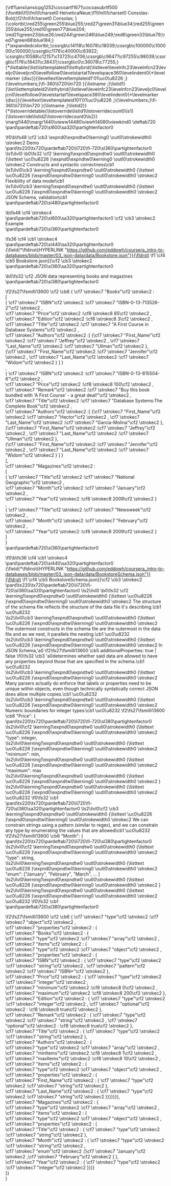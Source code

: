 {\rtf1\ansi\ansicpg1252\cocoartf1671\cocoasubrtf500
{\fonttbl\f0\fnil\fcharset0 HelveticaNeue;\f1\fnil\fcharset0 Consolas-Bold;\f2\fnil\fcharset0 Consolas;
}
{\colortbl;\red255\green255\blue255;\red27\green31\blue34;\red255\green255\blue255;\red10\green77\blue204;
\red21\green23\blue26;\red244\green246\blue249;\red6\green33\blue79;\red7\green68\blue184;}
{\*\expandedcolortbl;;\cssrgb\c14118\c16078\c18039;\cssrgb\c100000\c100000\c100000;\cssrgb\c1176\c40000\c83922;
\cssrgb\c10588\c12157\c13725\c4706;\cssrgb\c96471\c97255\c98039;\cssrgb\c1176\c18431\c38431;\cssrgb\c0\c36078\c77255;}
{\*\listtable{\list\listtemplateid1\listhybrid{\listlevel\levelnfc23\levelnfcn23\leveljc0\leveljcn0\levelfollow0\levelstartat1\levelspace360\levelindent0{\*\levelmarker \{disc\}}{\leveltext\leveltemplateid1\'01\uc0\u8226 ;}{\levelnumbers;}\fi-360\li720\lin720 }{\listname ;}\listid1}
{\list\listtemplateid2\listhybrid{\listlevel\levelnfc23\levelnfcn23\leveljc0\leveljcn0\levelfollow0\levelstartat1\levelspace360\levelindent0{\*\levelmarker \{disc\}}{\leveltext\leveltemplateid101\'01\uc0\u8226 ;}{\levelnumbers;}\fi-360\li720\lin720 }{\listname ;}\listid2}}
{\*\listoverridetable{\listoverride\listid1\listoverridecount0\ls1}{\listoverride\listid2\listoverridecount0\ls2}}
\margl1440\margr1440\vieww14480\viewh14080\viewkind0
\deftab720
\pard\pardeftab720\sl600\sa320\partightenfactor0

\f0\b\fs48 \cf2 \cb3 \expnd0\expndtw0\kerning0
\outl0\strokewidth0 \strokec2 Demo\
\pard\tx220\tx720\pardeftab720\li720\fi-720\sl360\partightenfactor0
\ls1\ilvl0
\b0\fs32 \cf2 \kerning1\expnd0\expndtw0 \outl0\strokewidth0 {\listtext	\uc0\u8226 	}\expnd0\expndtw0\kerning0
\outl0\strokewidth0 \strokec2 Constructs and syntactic correctness\cb1 \
\ls1\ilvl0\cb3 \kerning1\expnd0\expndtw0 \outl0\strokewidth0 {\listtext	\uc0\u8226 	}\expnd0\expndtw0\kerning0
\outl0\strokewidth0 \strokec2 Flexibility of data model\cb1 \
\ls1\ilvl0\cb3 \kerning1\expnd0\expndtw0 \outl0\strokewidth0 {\listtext	\uc0\u8226 	}\expnd0\expndtw0\kerning0
\outl0\strokewidth0 \strokec2 JSON Schema, validation\cb1 \
\pard\pardeftab720\sl480\partightenfactor0

\b\fs48 \cf4 \strokec4 \
\pard\pardeftab720\sl600\sa320\partightenfactor0
\cf2 \cb3 \strokec2 Example\
\pard\pardeftab720\sl360\partightenfactor0

\fs36 \cf4 \cb1 \strokec4 \
\pard\pardeftab720\sl440\sa320\partightenfactor0
{\field{\*\fldinst{HYPERLINK "https://github.com/eddowh/coursera_intro-to-databases/blob/master/03_json-data/data/Bookstore.json"}}{\fldrslt 
\f1 \cf4 \cb5 Bookstore.json}}\cf2 \cb3 \strokec2 \
\pard\pardeftab720\sl360\sa320\partightenfactor0

\b0\fs32 \cf2 JSON data representing books and magazines\
\pard\pardeftab720\sl380\partightenfactor0

\f2\fs27\fsmilli13600 \cf2 \cb6 \{ \cf7 \strokec7 "Books"\cf2 \strokec2 :\
  [\
    \{ \cf7 \strokec7 "ISBN"\cf2 \strokec2 :\cf7 \strokec7 "ISBN-0-13-713526-2"\cf2 \strokec2 ,\
      \cf7 \strokec7 "Price"\cf2 \strokec2 :\cf8 \strokec8 85\cf2 \strokec2 ,\
      \cf7 \strokec7 "Edition"\cf2 \strokec2 :\cf8 \strokec8 3\cf2 \strokec2 ,\
      \cf7 \strokec7 "Title"\cf2 \strokec2 :\cf7 \strokec7 "A First Course in Database Systems"\cf2 \strokec2 ,\
      \cf7 \strokec7 "Authors"\cf2 \strokec2 :[ \{\cf7 \strokec7 "First_Name"\cf2 \strokec2 :\cf7 \strokec7 "Jeffrey"\cf2 \strokec2 , \cf7 \strokec7 "Last_Name"\cf2 \strokec2 :\cf7 \strokec7 "Ullman"\cf2 \strokec2 \},\
                  \{\cf7 \strokec7 "First_Name"\cf2 \strokec2 :\cf7 \strokec7 "Jennifer"\cf2 \strokec2 , \cf7 \strokec7 "Last_Name"\cf2 \strokec2 :\cf7 \strokec7 "Widom"\cf2 \strokec2 \} ] \}\
    ,\
    \{ \cf7 \strokec7 "ISBN"\cf2 \strokec2 :\cf7 \strokec7 "ISBN-0-13-815504-6"\cf2 \strokec2 ,\
      \cf7 \strokec7 "Price"\cf2 \strokec2 :\cf8 \strokec8 100\cf2 \strokec2 ,\
      \cf7 \strokec7 "Remark"\cf2 \strokec2 :\cf7 \strokec7 "Buy this book bundled with 'A First Course' - a great deal!"\cf2 \strokec2 ,\
      \cf7 \strokec7 "Title"\cf2 \strokec2 :\cf7 \strokec7 "Database Systems:The Complete Book"\cf2 \strokec2 ,\
      \cf7 \strokec7 "Authors"\cf2 \strokec2 :[ \{\cf7 \strokec7 "First_Name"\cf2 \strokec2 :\cf7 \strokec7 "Hector"\cf2 \strokec2 , \cf7 \strokec7 "Last_Name"\cf2 \strokec2 :\cf7 \strokec7 "Garcia-Molina"\cf2 \strokec2 \},\
                  \{\cf7 \strokec7 "First_Name"\cf2 \strokec2 :\cf7 \strokec7 "Jeffrey"\cf2 \strokec2 , \cf7 \strokec7 "Last_Name"\cf2 \strokec2 :\cf7 \strokec7 "Ullman"\cf2 \strokec2 \},\
                  \{\cf7 \strokec7 "First_Name"\cf2 \strokec2 :\cf7 \strokec7 "Jennifer"\cf2 \strokec2 , \cf7 \strokec7 "Last_Name"\cf2 \strokec2 :\cf7 \strokec7 "Widom"\cf2 \strokec2 \} ] \}\
  ],\
  \cf7 \strokec7 "Magazines"\cf2 \strokec2 :\
  [\
    \{ \cf7 \strokec7 "Title"\cf2 \strokec2 :\cf7 \strokec7 "National Geographic"\cf2 \strokec2 ,\
      \cf7 \strokec7 "Month"\cf2 \strokec2 :\cf7 \strokec7 "January"\cf2 \strokec2 ,\
      \cf7 \strokec7 "Year"\cf2 \strokec2 :\cf8 \strokec8 2009\cf2 \strokec2  \}\
    ,\
    \{ \cf7 \strokec7 "Title"\cf2 \strokec2 :\cf7 \strokec7 "Newsweek"\cf2 \strokec2 ,\
      \cf7 \strokec7 "Month"\cf2 \strokec2 :\cf7 \strokec7 "February"\cf2 \strokec2 ,\
      \cf7 \strokec7 "Year"\cf2 \strokec2 :\cf8 \strokec8 2009\cf2 \strokec2  \}\
  ]\
\}\
\pard\pardeftab720\sl360\partightenfactor0

\f0\b\fs36 \cf4 \cb1 \strokec4 \
\pard\pardeftab720\sl440\sa320\partightenfactor0
{\field{\*\fldinst{HYPERLINK "https://github.com/eddowh/coursera_intro-to-databases/blob/master/03_json-data/data/BookstoreSchema.json"}}{\fldrslt 
\f1 \cf4 \cb5 BookstoreSchema.json}}\cf2 \cb3 \strokec2 \
\pard\tx220\tx720\pardeftab720\li720\fi-720\sl360\sa320\partightenfactor0
\ls2\ilvl0
\b0\fs32 \cf2 \kerning1\expnd0\expndtw0 \outl0\strokewidth0 {\listtext	\uc0\u8226 	}\expnd0\expndtw0\kerning0
\outl0\strokewidth0 \strokec2 The structure of the schema file reflects the structure of the data file it's describing.\cb1 \uc0\u8232 \
\ls2\ilvl0\cb3 \kerning1\expnd0\expndtw0 \outl0\strokewidth0 {\listtext	\uc0\u8226 	}\expnd0\expndtw0\kerning0
\outl0\strokewidth0 \strokec2 The outermost constructs in the schema file are the outermost in the data file and as we nest, it parallels the nesting.\cb1 \uc0\u8232 \
\ls2\ilvl0\cb3 \kerning1\expnd0\expndtw0 \outl0\strokewidth0 {\listtext	\uc0\u8226 	}\expnd0\expndtw0\kerning0
\outl0\strokewidth0 \strokec2 In JSON Schema,\'a0
\f2\fs27\fsmilli13600 \cb5 additionalProperties: true | false
\f0\fs32 \cb3 \'a0determines whether said data are allowed to have any properties beyond those that are specified in the schema.\cb1 \uc0\u8232 \
\ls2\ilvl0\cb3 \kerning1\expnd0\expndtw0 \outl0\strokewidth0 {\listtext	\uc0\u8226 	}\expnd0\expndtw0\kerning0
\outl0\strokewidth0 \strokec2 Many parsers actually do enforce that labels or properties need to be unique within objects, even though technically syntatically correct JSON does allow multiple copies.\cb1 \uc0\u8232 \
\ls2\ilvl0\cb3 \kerning1\expnd0\expndtw0 \outl0\strokewidth0 {\listtext	\uc0\u8226 	}\expnd0\expndtw0\kerning0
\outl0\strokewidth0 \strokec2 Numeric boundaries for integer types:\cb1 \uc0\u8232 
\f2\fs27\fsmilli13600 \cb6  "Price": \{\
\pard\tx220\tx720\pardeftab720\li720\fi-720\sl380\partightenfactor0
\ls2\ilvl0\cf2 \kerning1\expnd0\expndtw0 \outl0\strokewidth0 {\listtext	\uc0\u8226 	}\expnd0\expndtw0\kerning0
\outl0\strokewidth0 \strokec2      "type": integer,\
\ls2\ilvl0\kerning1\expnd0\expndtw0 \outl0\strokewidth0 {\listtext	\uc0\u8226 	}\expnd0\expndtw0\kerning0
\outl0\strokewidth0 \strokec2      "minimum": min,\
\ls2\ilvl0\kerning1\expnd0\expndtw0 \outl0\strokewidth0 {\listtext	\uc0\u8226 	}\expnd0\expndtw0\kerning0
\outl0\strokewidth0 \strokec2      "maximum": max\
\ls2\ilvl0\kerning1\expnd0\expndtw0 \outl0\strokewidth0 {\listtext	\uc0\u8226 	}\expnd0\expndtw0\kerning0
\outl0\strokewidth0 \strokec2  \}\
\ls2\ilvl0\kerning1\expnd0\expndtw0 \outl0\strokewidth0 {\listtext	\uc0\u8226 	}\expnd0\expndtw0\kerning0
\outl0\strokewidth0 \strokec2 \uc0\u8232 
\f0\fs32 \cb1 \
\pard\tx220\tx720\pardeftab720\li720\fi-720\sl360\sa320\partightenfactor0
\ls2\ilvl0\cf2 \cb3 \kerning1\expnd0\expndtw0 \outl0\strokewidth0 {\listtext	\uc0\u8226 	}\expnd0\expndtw0\kerning0
\outl0\strokewidth0 \strokec2 We can constrain strings using a pattern (similar to regex), and we can constrain any type by enumerating the values that are allowed\cb1 \uc0\u8232 
\f2\fs27\fsmilli13600 \cb6  "Month": \{\
\pard\tx220\tx720\pardeftab720\li720\fi-720\sl380\partightenfactor0
\ls2\ilvl0\cf2 \kerning1\expnd0\expndtw0 \outl0\strokewidth0 {\listtext	\uc0\u8226 	}\expnd0\expndtw0\kerning0
\outl0\strokewidth0 \strokec2      "type": string,\
\ls2\ilvl0\kerning1\expnd0\expndtw0 \outl0\strokewidth0 {\listtext	\uc0\u8226 	}\expnd0\expndtw0\kerning0
\outl0\strokewidth0 \strokec2      "enum": ["January", "February", "March", ... ]\
\ls2\ilvl0\kerning1\expnd0\expndtw0 \outl0\strokewidth0 {\listtext	\uc0\u8226 	}\expnd0\expndtw0\kerning0
\outl0\strokewidth0 \strokec2  \}\
\ls2\ilvl0\kerning1\expnd0\expndtw0 \outl0\strokewidth0 {\listtext	\uc0\u8226 	}\expnd0\expndtw0\kerning0
\outl0\strokewidth0 \strokec2 \uc0\u8232 
\f0\fs32 \cb1 \
\pard\pardeftab720\sl380\partightenfactor0

\f2\fs27\fsmilli13600 \cf2 \cb6 \{ \cf7 \strokec7 "type"\cf2 \strokec2 :\cf7 \strokec7 "object"\cf2 \strokec2 ,\
  \cf7 \strokec7 "properties"\cf2 \strokec2 : \{\
     \cf7 \strokec7 "Books"\cf2 \strokec2 : \{\
        \cf7 \strokec7 "type"\cf2 \strokec2 :\cf7 \strokec7 "array"\cf2 \strokec2 ,\
        \cf7 \strokec7 "items"\cf2 \strokec2 : \{\
           \cf7 \strokec7 "type"\cf2 \strokec2 :\cf7 \strokec7 "object"\cf2 \strokec2 ,\
           \cf7 \strokec7 "properties"\cf2 \strokec2 : \{\
              \cf7 \strokec7 "ISBN"\cf2 \strokec2 : \{ \cf7 \strokec7 "type"\cf2 \strokec2 :\cf7 \strokec7 "string"\cf2 \strokec2 , \cf7 \strokec7 "pattern"\cf2 \strokec2 :\cf7 \strokec7 "ISBN*"\cf2 \strokec2  \},\
              \cf7 \strokec7 "Price"\cf2 \strokec2 : \{ \cf7 \strokec7 "type"\cf2 \strokec2 :\cf7 \strokec7 "integer"\cf2 \strokec2 ,\
                         \cf7 \strokec7 "minimum"\cf2 \strokec2 :\cf8 \strokec8 0\cf2 \strokec2 , \cf7 \strokec7 "maximum"\cf2 \strokec2 :\cf8 \strokec8 200\cf2 \strokec2  \},\
              \cf7 \strokec7 "Edition"\cf2 \strokec2 : \{ \cf7 \strokec7 "type"\cf2 \strokec2 :\cf7 \strokec7 "integer"\cf2 \strokec2 , \cf7 \strokec7 "optional"\cf2 \strokec2 : \cf8 \strokec8 true\cf2 \strokec2  \},\
              \cf7 \strokec7 "Remark"\cf2 \strokec2 : \{ \cf7 \strokec7 "type"\cf2 \strokec2 :\cf7 \strokec7 "string"\cf2 \strokec2 , \cf7 \strokec7 "optional"\cf2 \strokec2 : \cf8 \strokec8 true\cf2 \strokec2  \},\
              \cf7 \strokec7 "Title"\cf2 \strokec2 : \{ \cf7 \strokec7 "type"\cf2 \strokec2 :\cf7 \strokec7 "string"\cf2 \strokec2  \},\
              \cf7 \strokec7 "Authors"\cf2 \strokec2 : \{ \
                 \cf7 \strokec7 "type"\cf2 \strokec2 :\cf7 \strokec7 "array"\cf2 \strokec2 ,\
                 \cf7 \strokec7 "minItems"\cf2 \strokec2 :\cf8 \strokec8 1\cf2 \strokec2 ,\
                 \cf7 \strokec7 "maxItems"\cf2 \strokec2 :\cf8 \strokec8 10\cf2 \strokec2 ,\
                 \cf7 \strokec7 "items"\cf2 \strokec2 : \{\
                    \cf7 \strokec7 "type"\cf2 \strokec2 :\cf7 \strokec7 "object"\cf2 \strokec2 ,\
                    \cf7 \strokec7 "properties"\cf2 \strokec2 : \{\
                       \cf7 \strokec7 "First_Name"\cf2 \strokec2 : \{ \cf7 \strokec7 "type"\cf2 \strokec2 :\cf7 \strokec7 "string"\cf2 \strokec2  \},\
                       \cf7 \strokec7 "Last_Name"\cf2 \strokec2 : \{ \cf7 \strokec7 "type"\cf2 \strokec2 :\cf7 \strokec7 "string"\cf2 \strokec2  \}\}\}\}\}\}\},\
     \cf7 \strokec7 "Magazines"\cf2 \strokec2 : \{\
        \cf7 \strokec7 "type"\cf2 \strokec2 :\cf7 \strokec7 "array"\cf2 \strokec2 ,\
        \cf7 \strokec7 "items"\cf2 \strokec2 : \{\
           \cf7 \strokec7 "type"\cf2 \strokec2 :\cf7 \strokec7 "object"\cf2 \strokec2 ,\
           \cf7 \strokec7 "properties"\cf2 \strokec2 : \{\
              \cf7 \strokec7 "Title"\cf2 \strokec2 : \{ \cf7 \strokec7 "type"\cf2 \strokec2 :\cf7 \strokec7 "string"\cf2 \strokec2  \},\
              \cf7 \strokec7 "Month"\cf2 \strokec2 : \{ \cf7 \strokec7 "type"\cf2 \strokec2 :\cf7 \strokec7 "string"\cf2 \strokec2 ,\
                         \cf7 \strokec7 "enum"\cf2 \strokec2 :[\cf7 \strokec7 "January"\cf2 \strokec2 ,\cf7 \strokec7 "February"\cf2 \strokec2 ] \},\
              \cf7 \strokec7 "Year"\cf2 \strokec2 : \{ \cf7 \strokec7 "type"\cf2 \strokec2 :\cf7 \strokec7 "integer"\cf2 \strokec2  \}\}\}\}\
\}\}\
}